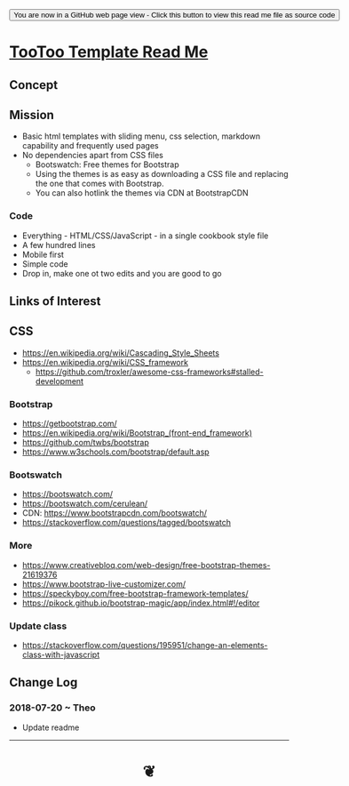 <div><input type=button onclick="window.location.href='https://github.com/pushme-pullyou/pushme-pullyou.github.io/blob/master/tootoo-templates/README.md'";
value='You are now in a GitHub web page view - Click this button to view this read me file as source code' ></div>


<span style=display:none; > [You are now in a GitHub source code view - click this link to view Read Me file as a web page]( https://pushme-pullyou.github.io/#tootoo-templates/README.md "View file as a web page." ) </span>


# [TooToo Template Read Me]( #README.md )

<!--
<iframe src="https://pushme-pullyou.github.io/tootoo-templates/basic-html" width="100%" height="500px" >Iframes are not viewable in GitHub.com</iframe>

_basic-html.html_

## Full Screen: []( .html )
-->

## Concept


## Mission

* Basic html templates with sliding menu, css selection, markdown capability and frequently used pages
* No dependencies apart from CSS files
	* Bootswatch: Free themes for Bootstrap
	* Using the themes is as easy as downloading a CSS file and replacing the one that comes with Bootstrap.
	* You can also hotlink the themes via CDN at BootstrapCDN

### Code
* Everything - HTML/CSS/JavaScript - in a single cookbook style file
* A few hundred lines
* Mobile first
* Simple code
* Drop in, make one ot two edits and you are good to go

## Links of Interest

## CSS

* https://en.wikipedia.org/wiki/Cascading_Style_Sheets
* https://en.wikipedia.org/wiki/CSS_framework
	* https://github.com/troxler/awesome-css-frameworks#stalled-development

###  Bootstrap

* https://getbootstrap.com/
* https://en.wikipedia.org/wiki/Bootstrap_(front-end_framework)
* https://github.com/twbs/bootstrap
* https://www.w3schools.com/bootstrap/default.asp


### Bootswatch
* https://bootswatch.com/
* https://bootswatch.com/cerulean/
* CDN: https://www.bootstrapcdn.com/bootswatch/
* https://stackoverflow.com/questions/tagged/bootswatch

### More
* https://www.creativebloq.com/web-design/free-bootstrap-themes-21619376
* https://www.bootstrap-live-customizer.com/
* https://speckyboy.com/free-bootstrap-framework-templates/
* https://pikock.github.io/bootstrap-magic/app/index.html#!/editor


### Update class

* https://stackoverflow.com/questions/195951/change-an-elements-class-with-javascript





## Change Log

### 2018-07-20 ~ Theo

* Update readme


***


# <center title="hello!" ><a href=javascript:window.scrollTo(0,0); style=text-decoration:none; > ❦ </a></center>
